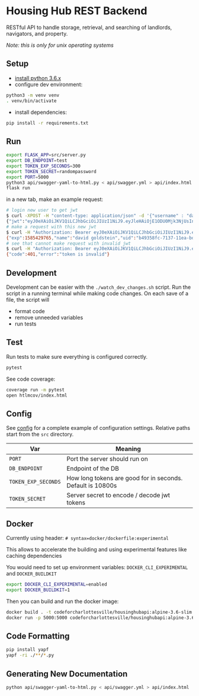 # Housing Hub REST Backend 

RESTful API to handle storage, retrieval, and searching of landlords, navigators, and property.

*Note: this is only for unix operating systems*

## Setup

- [install python 3.6.x](https://realpython.com/installing-python/)
- configure dev environment:

```bash
python3 -m venv venv
. venv/bin/activate
```

- install dependencies:

```bash
pip install -r requirements.txt
```

## Run

```sh
export FLASK_APP=src/server.py
export DB_ENDPOINT=test
export TOKEN_EXP_SECONDS=300
export TOKEN_SECRET=randompassword
export PORT=5000
python3 api/swagger-yaml-to-html.py < api/swagger.yml > api/index.html
flask run
```

in a new tab, make an example request:
```bash
# login new user to get jwt
$ curl -XPOST -H "content-type: application/json" -d '{"username" : "david", "password" : "davidrulz"}' http://localhost:5000/auth/login 
{"jwt":"eyJ0eXAiOiJKV1QiLCJhbGciOiJIUzI1NiJ9.eyJleHAiOjE1ODU0Mjk3NjUsInVpZCI6ImI0OTM1OGZjLTcxMzctMTFlYS1iZDRmLWU0NzBiOGI2MTY4MyIsIm5hbWUiOiJkYXZpZCBnb2xkc3RlaW4ifQ.q6p91KS8iOme-K5baVlVSFBPW8K0kjdSJZ-IWSOF-cw"}
# make a request with this new jwt
$ curl -H "Authorization: Bearer eyJ0eXAiOiJKV1QiLCJhbGciOiJIUzI1NiJ9.eyJleHAiOjE1ODU0Mjk3NjUsInVpZCI6ImI0OTM1OGZjLTcxMzctMTFlYS1iZDRmLWU0NzBiOGI2MTY4MyIsIm5hbWUiOiJkYXZpZCBnb2xkc3RlaW4ifQ.q6p91KS8iOme-K5baVlVSFBPW8K0kjdSJZ-IWSOF-cw" http://localhost:5000/auth/status
{"exp":1585429765,"name":"david goldstein","uid":"b49358fc-7137-11ea-bd4f-e470b8b61683"}
# see that cannot make request with invalid jwt
$ curl -H "Authorization: Bearer eyJ0eXAiOiJKV1QiLCJhbGciOiJIUzI1NiJ9.eyJleHAiOjE1ODU0MzM0MjcsInVpZCI6IjNiOTJhZTVlLTcxNDAtMTFlYS1iZDRmLWU0NzBiOGI2MTY4MyIsIm5hbWUiOiJkYXZpZCBnb2xkc3RlaW4ifQ.j3bKF3YXalyHvFZ94LCZPN8HeuQEH5Bjbmusw-Js" http://localhost:5000/navigator
{"code":401,"error":"token is invalid"}
```

## Development

Development can be easier with the `./watch_dev_changes.sh` script. Run the script in a running terminal while making code changes. On each save of a file, the script will 

- format code
- remove unneeded variables
- run tests

## Test

Run tests to make sure everything is configured correctly.
```sh
pytest
```

See code coverage:
```sh
coverage run -m pytest
open htlmcov/index.html
```

## Config

See [config](config.cfg) for a complete example of configuration settings. Relative paths start from the `src` directory.

Var | Meaning
--- | --- |
`PORT` | Port the server should run on
`DB_ENDPOINT` | Endpoint of the DB
`TOKEN_EXP_SECONDS` | How long tokens are good for in seconds. Default is 10800s
`TOKEN_SECRET` | Server secret to encode / decode jwt tokens

## Docker

Currently using header: `# syntax=docker/dockerfile:experimental`

This allows to  accelerate the building and using experimental features like caching dependencies

You would need to set up environment variables: `DOCKER_CLI_EXPERIMENTAL` and `DOCKER_BUILDKIT` 

```bash
export DOCKER_CLI_EXPERIMENTAL=enabled
export DOCKER_BUILDKIT=1
```

Then you can build and run the docker image:

```bash
docker build . -t codeforcharlottesville/housinghubapi:alpine-3.6-slim
docker run -p 5000:5000 codeforcharlottesville/housinghubapi:alpine-3.6-slim
```

## Code Formatting

```sh
pip install yapf
yapf -ri ./**/*.py
```

## Generating New Documentation

```sh
python api/swagger-yaml-to-html.py < api/swagger.yml > api/index.html
```

